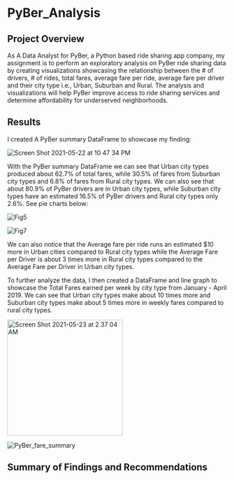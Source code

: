 # PyBer_Analysis

## Project Overview 
As A Data Analyst for PyBer, a Python based ride sharing app company, my assignment is to perform an exploratory analysis on PyBer ride sharing data by creating visualizations showcasing the relationship between the # of drivers, # of rides, total fares, average fare per ride, average fare per driver and their city type i.e., Urban, Suburban and Rural. The analysis and visualizations will help PyBer improve access to ride sharing services and determine affordability for underserved neighborhoods.

## Results
I created A PyBer summary DataFrame to showcase my finding:

![Screen Shot 2021-05-22 at 10 47 34 PM](https://user-images.githubusercontent.com/81998045/119246457-c4976a00-bb4f-11eb-8faf-427f20053a1d.png)

With the PyBer summary DataFrame we can see that Urban city types produced about 62.7% of total fares, while 30.5% of fares from Suburban city types and 6.8% of fares from Rural city types. We can also see that about 80.9% of PyBer drivers are in Urban city types, while Suburban city types have an estimated 16.5% of PyBer drivers and Rural city types only 2.6%. See pie charts below: 

![Fig5](https://user-images.githubusercontent.com/81998045/119249955-d33f4a80-bb6a-11eb-8ac0-92fada5fdc24.png)

![Fig7](https://user-images.githubusercontent.com/81998045/119249963-da665880-bb6a-11eb-9eda-396c4e586a29.png)

We can also notice that the Average fare per ride runs an estimated $10 more in Urban cities compared to Rural city types while the Average Fare per Driver is about 3 times more in Rural city types compared to the Average Fare per Driver in Urban city types. 

To further analyze the data, I then created a DataFrame and line graph to showcase the Total Fares earned per week by city type from January - April 2019. We can see that Urban city types make about 10 times more and Suburban city types make about 5 times more in weekly fares compared to rural city types.

<img width="264" alt="Screen Shot 2021-05-23 at 2 37 04 AM" src="https://user-images.githubusercontent.com/81998045/119250686-c83ae900-bb6f-11eb-8c48-15bf7ffcbd9d.png"> 

![PyBer_fare_summary](https://user-images.githubusercontent.com/81998045/119250721-02a48600-bb70-11eb-810b-2dfd3bbaee59.png)

## Summary of Findings and Recommendations












